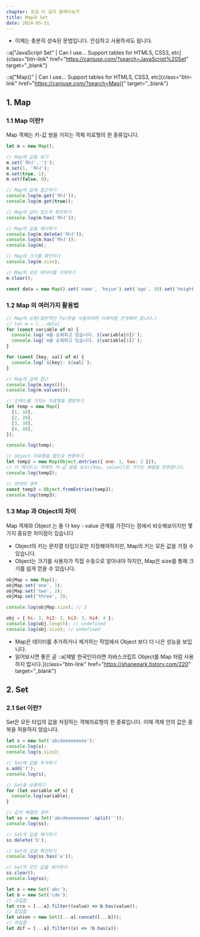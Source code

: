 ```yaml
---
chapter: 조금 더 깊이 들여다보기
title: Map과 Set
date: 2024-05-31
---
```


- 이제는 충분히 성숙된 문법입니다. 안심하고 사용하셔도 됩니다.

::a["JavaScript Set" | Can I use... Support tables for HTML5, CSS3, etc]{class="btn-link" href="https://caniuse.com/?search=JavaScript%20Set" target="\_blank"}

::a["Map()" | Can I use... Support tables for HTML5, CSS3, etc]{class="btn-link" href="https://caniuse.com/?search=Map()" target="\_blank"}

## 1. Map

### 1.1 Map 이란?

Map 객체는 키-값 쌍을 가지는 객체 자료형의 한 종류입니다.

```jsx
let m = new Map();

// Map에 값을 넣기
m.set('하나', '1');
m.set(1, '하나');
m.set(true, 1);
m.set(false, 0);

// Map의 값에 접근하기
console.log(m.get('하나'));
console.log(m.get(true));

// Map의 값이 있는지 확인하기
console.log(m.has('하나'));

// Map의 값을 제거하기
console.log(m.delete('하나'));
console.log(m.has('하나'));
console.log(m);

// Map의 크기를 확인하기
console.log(m.size);

// Map의 모든 데이터를 삭제하기
m.clear();

const data = new Map().set('name', 'hojun').set('age', 10).set('height', 180);
```

### 1.2 Map 의 여러가지 활용법

```jsx
// Map의 순환(일반적인 for문을 사용하려면 아래처럼 전개해야 합니다.)
// let m = [...data]
for (const variable of m) {
  console.log(`m을 순회하고 있습니다. ${variable[0]}`);
  console.log(`m을 순회하고 있습니다. ${variable[1]}`);
}

for (const [key, val] of m) {
  console.log(`${key}: ${val}`);
}

// Map의 값에 접근
console.log(m.keys());
console.log(m.values());

// 인덱스를 가지는 자료형을 맵핑하기
let temp = new Map([
  [1, 10],
  [2, 20],
  [3, 30],
  [4, 40],
]);

console.log(temp);

// object 자료형을 맵으로 변환하기
let temp2 = new Map(Object.entries({ one: 1, two: 2 }));
// 이 메서드는 객체의 키-값 쌍을 요소([key, value])로 가지는 배열을 반환합니다.
console.log(temp2);

// 반대의 경우
const temp3 = Object.fromEntries(temp2);
console.log(temp3);
```

### 1.3 Map 과 Object의 차이

Map 객체와 Object 는 둘 다 key - value 관계를 가진다는 점에서 비슷해보이지만 몇 가지 중요한 차이점이 있습니다

- Object의 키는 문자열 타입으로만 지정해야하지만, Map의 키는 모든 값을 가질 수 있습니다.
- Object는 크기를 사용자가 직접 수동으로 알아내야 하지만, Map은 size를 통해 크기를 쉽게 얻을 수 있습니다.

```jsx
objMap = new Map();
objMap.set('one', 1);
objMap.set('two', 2);
objMap.set('three', 3);

console.log(objMap.size); // 3

obj = { hi: 1, hi2: 2, hi3: 3, hi4: 4 };
console.log(obj.length); // undefined
console.log(obj.size); // undefined
```

- Map은 데이터를 추가하거나 제거하는 작업에서 Object 보다 더 나은 성능을 보입니다.
- 읽어보시면 좋은 글
  ::a[제발 한국인이라면 자바스크립트 Object를 Map 처럼 사용하지 맙시다.]{class="btn-link" href="https://shanepark.tistory.com/220" target="\_blank"}

## 2. Set

### 2.1 Set 이란?

Set은 모든 타입의 값을 저장하는 객체자료형의 한 종류입니다. 이때 객체 안의 값은 중복을 허용하지 않습니다.

```jsx
let s = new Set('abcdeeeeeeeee');
console.log(s);
console.log(s.size);

// Set에 값을 추가하기
s.add('f');
console.log(s);

// Set을 순환하기
for (let variable of s) {
  console.log(variable);
}

// 값이 배열인 경우
let ss = new Set('abcdeeeeeeeee'.split(''));
console.log(ss);

// Set의 값을 제거하기
ss.delete('b');

// Set의 값을 확인하기
console.log(ss.has('a'));

// Set의 모든 값을 제거하기
ss.clear();
console.log(ss);

let a = new Set('abc');
let b = new Set('cde');
// 교집합
let cro = [...a].filter((value) => b.has(value));
// 합집합
let union = new Set([...a].concat([...b]));
// 차집합
let dif = [...a].filter((x) => !b.has(x));
```
